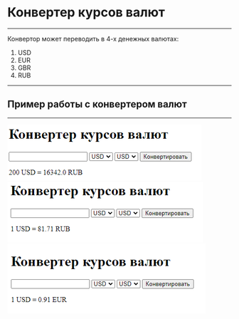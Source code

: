 # Конвертер курсов валют

---

Конвертор может переводить в 4-х денежных валютах:
1) USD 
2) EUR
3) GBR
4) RUB

---

## Пример работы с конвертером валют

---

![Test6.png](image%2FTest6.png)
![Test5.png](image%2FTest5.png)
![Test1.png](image%2FTest1.png)